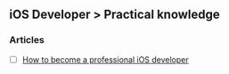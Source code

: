 ## iOS Developer > Practical knowledge

### Articles
- [ ] [How to become a professional iOS developer](http://roadfiresoftware.com/2014/04/how-to-become-a-professional-ios-developer/)


